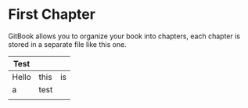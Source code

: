 # First Chapter

GitBook allows you to organize your book into chapters, each chapter is stored in a separate file like this one.

| Test  |      |    |
| ----- | ---- | -- |
| Hello | this | is |
| a     | test |    |
|       |      |    |
